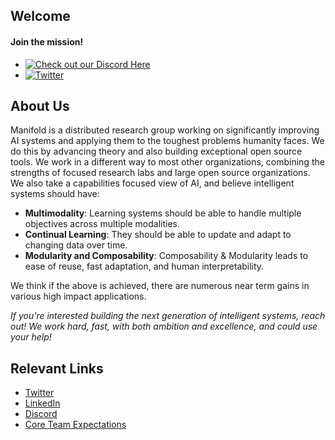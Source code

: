 ## Welcome

#### Join the mission!

- [![Check out our Discord Here](https://dcbadge.vercel.app/api/server/a8uDbxzEbM)](https://discord.gg/a8uDbxzEbM)
- [![Twitter](https://img.shields.io/twitter/url/https/twitter.com/ManifoldRG.svg?style=social&label=Follow%20%40ManifoldRG)](https://twitter.com/ManifoldRG)

## About Us
Manifold is a distributed research group working on significantly improving AI systems and applying them to the toughest problems humanity faces. We do this by advancing theory and also building exceptional open source tools. We work in a different way to most other organizations, combining the strengths of focused research labs and large open source organizations. We also take a capabilities focused view of AI, and believe intelligent systems should have:
- **Multimodality**: Learning systems should be able to handle multiple objectives across multiple modalities.
- **Continual Learning**: They should be able to update and adapt to changing data over time.
- **Modularity and Composability**: Composability & Modularity leads to ease of reuse, fast adaptation, and human interpretability. 

We think if the above is achieved, there are numerous near term gains in various high impact applications.

*If you're interested building the next generation of intelligent systems, reach out! We work hard, fast, with both ambition and excellence, and could use your help!*

## Relevant Links

 - [Twitter](https://twitter.com/ManifoldRG)
 - [LinkedIn](https://www.linkedin.com/company/manifold-research-group)
 - [Discord](https://discord.gg/a8uDbxzEbM)
 - [Core Team Expectations](https://docs.google.com/document/d/12_NKKnfMy6Q09xsyGwF4UBfSvn9vqVk4Pd_OTJVFWYk/edit?usp=sharing)
